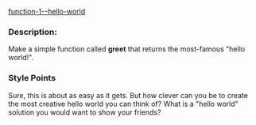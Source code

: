 [function-1--hello-world](https://www.codewars.com/kata/523b4ff7adca849afe000035)

### Description:

Make a simple function called **greet** that returns the most-famous "hello world!".

### Style Points

Sure, this is about as easy as it gets. But how clever can you be to create the most creative hello world you can think of? What is a "hello world" solution you would want to show your friends?
